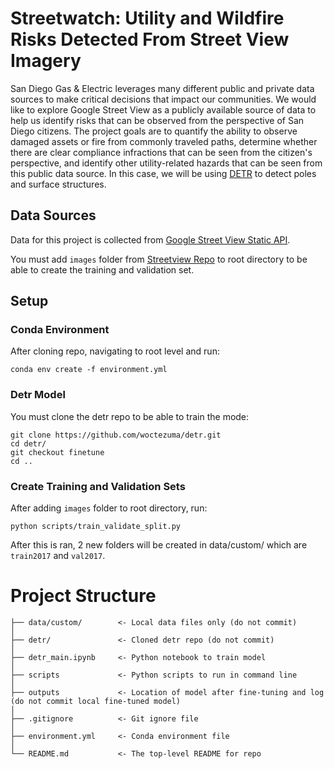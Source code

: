 # Streetwatch: Utility and Wildfire Risks Detected From Street View Imagery

San Diego Gas & Electric leverages many different public and private data sources to make critical decisions that impact our communities. We would like to explore Google Street View as a publicly available source of data to help us identify risks that can be observed from the perspective of San Diego citizens. The project goals are to quantify the ability to observe damaged assets or fire from commonly traveled paths, determine whether there are clear compliance infractions that can be seen from the citizen's perspective, and identify other utility-related hazards that can be seen from this public data source. In this case, we
will be using [DETR](https://github.com/facebookresearch/detr) to detect poles and surface structures.
 
## Data Sources
Data for this project is collected from [Google Street View Static API](https://developers.google.com/maps/documentation/streetview/overview). 

You must add `images` folder from [Streetview Repo](https://github.com/pdashk/streetwatch) to root directory to be able to create the training and validation set.

## Setup

### Conda Environment
After cloning repo, navigating to root level and run:
```
conda env create -f environment.yml
```

### Detr Model
You must clone the detr repo to be able to train the mode:
```
git clone https://github.com/woctezuma/detr.git
cd detr/
git checkout finetune
cd ..
```

### Create Training and Validation Sets
After adding `images` folder to root directory, run:
```
python scripts/train_validate_split.py
```
After this is ran, 2 new folders will be created in data/custom/ which are `train2017` and `val2017`.
# Project Structure

```
├── data/custom/        <- Local data files only (do not commit)
│
├── detr/               <- Cloned detr repo (do not commit)
│
├── detr_main.ipynb     <- Python notebook to train model
│
├── scripts             <- Python scripts to run in command line 
│
├── outputs             <- Location of model after fine-tuning and log (do not commit local fine-tuned model)
│
├── .gitignore          <- Git ignore file
│
├── environment.yml     <- Conda environment file
│
└── README.md           <- The top-level README for repo
```
